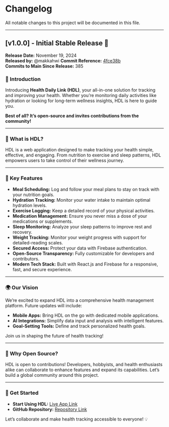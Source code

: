 # Changelog

All notable changes to this project will be documented in this file.

---

## [v1.0.0] - Initial Stable Release 🌟

**Release Date:** November 19, 2024  
**Released by:** @makkahwi
**Commit Reference:** [4fce38b](https://github.com/health-empowerment-and-lifestyle/commit/4fce38be0e16be492e1ff33d7e042172667b7626)  
**Commits to Main Since Release:** 385  

### 🎉 Introduction

Introducing **Health Daily Link (HDL)**, your all-in-one solution for tracking and improving your health. Whether you’re monitoring daily activities like hydration or looking for long-term wellness insights, HDL is here to guide you.  

**Best of all? It’s open-source and invites contributions from the community!**

---

### 🌟 What is HDL?

HDL is a web application designed to make tracking your health simple, effective, and engaging. From nutrition to exercise and sleep patterns, HDL empowers users to take control of their wellness journey.

---

### 🔑 Key Features

- **Meal Scheduling:** Log and follow your meal plans to stay on track with your nutrition goals.  
- **Hydration Tracking:** Monitor your water intake to maintain optimal hydration levels.  
- **Exercise Logging:** Keep a detailed record of your physical activities.  
- **Medication Management:** Ensure you never miss a dose of your medications or supplements.  
- **Sleep Monitoring:** Analyze your sleep patterns to improve rest and recovery.  
- **Weight Tracking:** Monitor your weight progress with support for detailed-reading scales.  
- **Secured Access:** Protect your data with Firebase authentication.  
- **Open-Source Transparency:** Fully customizable for developers and contributors.  
- **Modern Tech Stack:** Built with React.js and Firebase for a responsive, fast, and secure experience.

---

### 🌍 Our Vision

We’re excited to expand HDL into a comprehensive health management platform. Future updates will include:  

- **Mobile Apps:** Bring HDL on the go with dedicated mobile applications.  
- **AI Integrations:** Simplify data input and analysis with intelligent features.  
- **Goal-Setting Tools:** Define and track personalized health goals.

Join us in shaping the future of health tracking!

---

### 🤝 Why Open Source?

HDL is open to contributions! Developers, hobbyists, and health enthusiasts alike can collaborate to enhance features and expand its capabilities. Let’s build a global community around this project.

---

### 🔗 Get Started

- **Start Using HDL:** [Live App Link](#)  
- **GitHub Repository:** [Repository Link](#)

Let’s collaborate and make health tracking accessible to everyone! 💡
